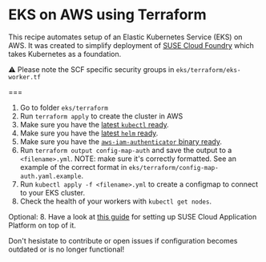 # EKS on AWS using Terraform

This recipe automates setup of an Elastic Kubernetes Service (EKS) on AWS. It was created to simplify deployment of [SUSE Cloud Foundry](https://github.com/SUSE/scf) which takes Kubernetes as a foundation. 

:warning: Please note the SCF specific security groups in `eks/terraform/eks-worker.tf`

===
 1. Go to folder `eks/terraform`
 2. Run `terraform apply` to create the cluster in AWS
 3. Make sure you have the [latest `kubectl` ready](https://kubernetes.io/docs/tasks/tools/install-kubectl/).
 4. Make sure you have the [latest `helm` ready](https://github.com/helm/helm/releases).
 4. Make sure you have the [`aws-iam-authenticator` binary ready](https://github.com/kubernetes-sigs/aws-iam-authenticator).
 5. Run `terraform output config-map-auth` and save the output to a `<filename>.yml`.
    NOTE: make sure it's correctly formatted. See an example of the correct format in `eks/terraform/config-map-auth.yaml.example`.
 6. Run `kubectl apply -f <filename>.yml` to create a configmap to connect to your EKS cluster.
 7. Check the health of your workers with `kubectl get nodes`.
 
 Optional: 
 8. Have a look at [this guide](https://github.com/SUSE/scf/wiki/Deployment-on-Amazon-EKS) for setting up SUSE Cloud Application Platform on top of it.


Don't hesistate to contribute or open issues if configuration becomes outdated or is no longer functional!
